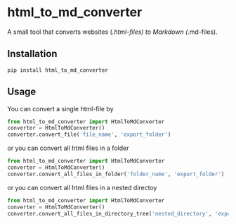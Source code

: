 # html_to_md_converter

A small tool that converts websites (*.html-files) to Markdown (*.md-files).

## Installation
```
pip install html_to_md_converter
```


## Usage

You can convert a single html-file by
```python
from html_to_md_converter import HtmlToMdConverter
converter = HtmlToMdConverter()
converter.convert_file('file_name', 'export_folder')
```

or you can convert all html files in a folder
```python
from html_to_md_converter import HtmlToMdConverter
converter = HtmlToMdConverter()
converter.convert_all_files_in_folder('folder_name', 'export_folder')
```

or you can convert all html files in a nested directoy
```python
from html_to_md_converter import HtmlToMdConverter
converter = HtmlToMdConverter()
converter.convert_all_files_in_directory_tree('nested_directory', 'export_folder')
```
